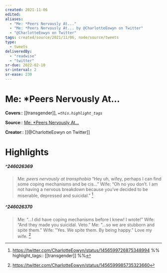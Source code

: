 ```yaml
---
created: 2021-11-06
edited: 
aliases:
  - "Me: *Peers Nervously At..."
  - "Me: *Peers Nervously At... by @CharlotteEowyn on Twitter"
  - "@CharlotteEowyn on Twitter"
tags: created/source/2021/11/06, node/source/tweets
type: 
  - tweets
deliveredBy: 
  - "readwise"
  - "twitter"
sr-due: 2022-02-10
sr-interval: 2
sr-ease: 230
---
```

# Me: *Peers Nervously At...

**Covers**:: [[transgender]], 
*`=this.highlight_tags`*

**Source**:: [Me: *Peers Nervously At...](https://twitter.com/CharlotteEowyn/status/1456599726875348994)

**Creator**:: [[@CharlotteEowyn on Twitter]]

# Highlights
##### ^246026369
  
> Me: *peers nervously at transphobia*
> “Hey uh, wifey, perhaps I can find some coping mechanisms and be cis…”
> Wife: “Oh no you don’t. I am not having a nervous breakdown because you’ve decided to be miserable, depressed and suicidal.” 
  [^246026369]

[^246026369]: https://twitter.com/CharlotteEowyn/status/1456599726875348994
%%
highlight_tags:: [[transgender]]
%%
##### ^246026370
  
> Me: “…I did have coping mechanisms before I knew! I wrote!”
> Wife: “And they made you suicidal. Veto.”
> Me: "...so we are stubborn and spite them."
> Wife: "Yes. We spite them. By being happy."
> Love my wife. 
  [^246026370]

[^246026370]: https://twitter.com/CharlotteEowyn/status/1456599985735323660

